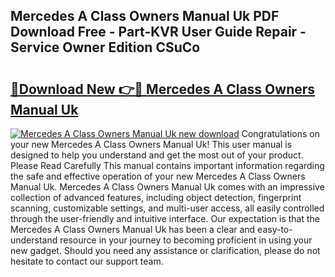 ## Mercedes A Class Owners Manual Uk PDF Download Free - Part-KVR User Guide Repair - Service Owner Edition CSuCo

# <h2><a href="http://cf10226.oget.top/?id=Mercedes+A+Class+Owners+Manual+Uk">🔗Download New 👉🔴 Mercedes A Class Owners Manual Uk</a></h2>

[![Mercedes A Class Owners Manual Uk new download](https://i.imgur.com/5g1atiW.png)](http://cf10226.oget.top/?id=Mercedes+A+Class+Owners+Manual+Uk)
Congratulations on your new Mercedes A Class Owners Manual Uk! This user manual is designed to help you understand and get the most out of your product. Please Read Carefully This manual contains important information regarding the safe and effective operation of your new Mercedes A Class Owners Manual Uk. Mercedes A Class Owners Manual Uk comes with an impressive collection of advanced features, including object detection, fingerprint scanning, customizable settings, and multi-user access, all easily controlled through the user-friendly and intuitive interface. Our expectation is that the Mercedes A Class Owners Manual Uk has been a clear and easy-to-understand resource in your journey to becoming proficient in using your new gadget. Should you need any assistance or clarification, please do not hesitate to contact our support team.
